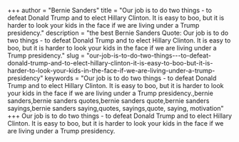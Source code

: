 +++
author = "Bernie Sanders"
title = "Our job is to do two things - to defeat Donald Trump and to elect Hillary Clinton. It is easy to boo, but it is harder to look your kids in the face if we are living under a Trump presidency."
description = "the best Bernie Sanders Quote: Our job is to do two things - to defeat Donald Trump and to elect Hillary Clinton. It is easy to boo, but it is harder to look your kids in the face if we are living under a Trump presidency."
slug = "our-job-is-to-do-two-things---to-defeat-donald-trump-and-to-elect-hillary-clinton-it-is-easy-to-boo-but-it-is-harder-to-look-your-kids-in-the-face-if-we-are-living-under-a-trump-presidency"
keywords = "Our job is to do two things - to defeat Donald Trump and to elect Hillary Clinton. It is easy to boo, but it is harder to look your kids in the face if we are living under a Trump presidency.,bernie sanders,bernie sanders quotes,bernie sanders quote,bernie sanders sayings,bernie sanders saying,quotes, sayings,quote, saying, motivation"
+++
Our job is to do two things - to defeat Donald Trump and to elect Hillary Clinton. It is easy to boo, but it is harder to look your kids in the face if we are living under a Trump presidency.
